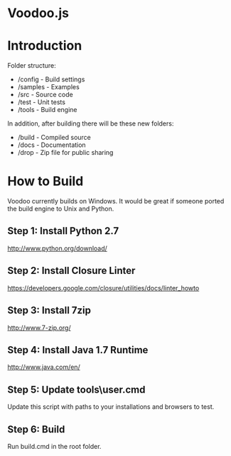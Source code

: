 Voodoo.js
======

# Introduction

Folder structure:

  * /config - Build settings
  * /samples - Examples
  * /src - Source code
  * /test - Unit tests
  * /tools - Build engine
  
In addition, after building there will be these new folders:

  * /build - Compiled source
  * /docs - Documentation
  * /drop - Zip file for public sharing

# How to Build

Voodoo currently builds on Windows. It would be great if someone ported the build engine to Unix and Python.

## Step 1: Install Python 2.7

  http://www.python.org/download/
  
## Step 2: Install Closure Linter

  https://developers.google.com/closure/utilities/docs/linter_howto

## Step 3: Install 7zip

  http://www.7-zip.org/
  
## Step 4: Install Java 1.7 Runtime

  http://www.java.com/en/

## Step 5: Update tools\user.cmd

  Update this script with paths to your installations and browsers to test.

## Step 6: Build

  Run build.cmd in the root folder.
